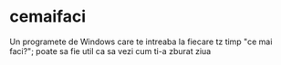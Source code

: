 # cemaifaci

Un programete de Windows care te intreaba la fiecare tz timp "ce mai faci?"; poate sa fie util ca sa vezi cum ti-a zburat ziua
